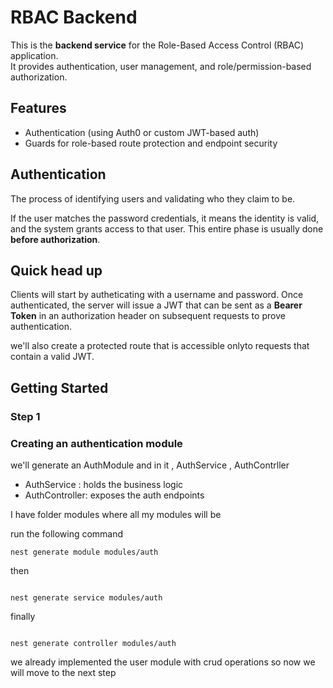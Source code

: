 # RBAC Backend

This is the **backend service** for the Role-Based Access Control (RBAC) application.  
It provides authentication, user management, and role/permission-based authorization.  

## Features

- Authentication (using Auth0 or custom JWT-based auth)
- Guards for role-based route protection and endpoint security

## Authentication 

The process of identifying users and validating who they claim to be.

If the user matches the password credentials, it means the identity is valid, and the system grants access to that user.
This entire phase is usually done __before authorization__.

## Quick head up 

Clients will start by autheticating with a username and password. Once authenticated, the server will issue a JWT that can be sent as a __Bearer Token__ in an authorization header on subsequent requests to prove authentication.

we'll also create a protected route that is accessible onlyto requests that contain a valid JWT.

## Getting Started 

### Step 1 

### Creating an authentication module 

we'll generate an AuthModule and in it , AuthService , AuthContrller 

- AuthService : holds the business logic 
- AuthController: exposes the auth endpoints 


I have folder modules where all my modules will be 

run the following  command 

``` shell
nest generate module modules/auth
```

then 

``` shell

nest generate service modules/auth

```

finally 

``` shell

nest generate controller modules/auth

```

we already implemented the user module with crud operations so now we will move to the next step 








